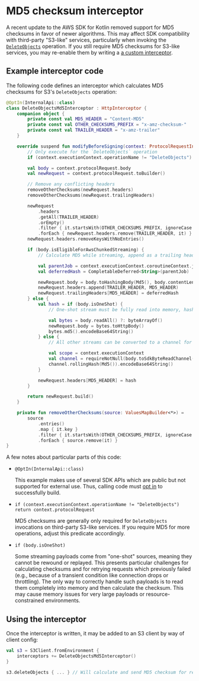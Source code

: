 # MD5 checksum interceptor

A recent update to the AWS SDK for Kotlin removed support for MD5 checksums in favor of newer algorithms. This may
affect SDK compatibility with third-party "S3-like" services, particularly when invoking the
[`DeleteObjects`](https://docs.aws.amazon.com/AmazonS3/latest/API/API_DeleteObjects.html) operation. If you still
require MD5 checksums for S3-like services, you may re-enable them by writing a
[a custom interceptor](https://docs.aws.amazon.com/sdk-for-kotlin/latest/developer-guide/interceptors.html).

## Example interceptor code

The following code defines an interceptor which calculates MD5 checksums for S3's `DeleteObjects` operation:

```kotlin
@OptIn(InternalApi::class)
class DeleteObjectsMd5Interceptor : HttpInterceptor {
    companion object {
        private const val MD5_HEADER = "Content-MD5"
        private const val OTHER_CHECKSUMS_PREFIX = "x-amz-checksum-"
        private const val TRAILER_HEADER = "x-amz-trailer"
    }

    override suspend fun modifyBeforeSigning(context: ProtocolRequestInterceptorContext<Any, HttpRequest>): HttpRequest {
        // Only execute for the `DeleteObjects` operation
        if (context.executionContext.operationName != "DeleteObjects") return context.protocolRequest

        val body = context.protocolRequest.body
        val newRequest = context.protocolRequest.toBuilder()

        // Remove any conflicting headers
        removeOtherChecksums(newRequest.headers)
        removeOtherChecksums(newRequest.trailingHeaders)

        newRequest
            .headers
            .getAll(TRAILER_HEADER)
            .orEmpty()
            .filter { it.startsWith(OTHER_CHECKSUMS_PREFIX, ignoreCase = true) }
            .forEach { newRequest.headers.remove(TRAILER_HEADER, it) }
        newRequest.headers.removeKeysWithNoEntries()

        if (body.isEligibleForAwsChunkedStreaming) {
            // Calculate MD5 while streaming, append as a trailing header

            val parentJob = context.executionContext.coroutineContext.job
            val deferredHash = CompletableDeferred<String>(parentJob)

            newRequest.body = body.toHashingBody(Md5(), body.contentLength).toCompletingBody(deferredHash)
            newRequest.headers.append(TRAILER_HEADER, MD5_HEADER)
            newRequest.trailingHeaders[MD5_HEADER] = deferredHash
        } else {
            val hash = if (body.isOneShot) {
                // One-shot stream must be fully read into memory, hashed, and then body replaced with in-memory bytes

                val bytes = body.readAll() ?: byteArrayOf()
                newRequest.body = bytes.toHttpBody()
                bytes.md5().encodeBase64String()
            } else {
                // All other streams can be converted to a channel for which the hash is computed eagerly

                val scope = context.executionContext
                val channel = requireNotNull(body.toSdkByteReadChannel(scope)) { "Cannot convert $body to channel" }
                channel.rollingHash(Md5()).encodeBase64String()
            }

            newRequest.headers[MD5_HEADER] = hash
        }

        return newRequest.build()
    }

    private fun removeOtherChecksums(source: ValuesMapBuilder<*>) =
        source
            .entries()
            .map { it.key }
            .filter { it.startsWith(OTHER_CHECKSUMS_PREFIX, ignoreCase = true) }
            .forEach { source.remove(it) }
}
```

A few notes about particular parts of this code:

* `@OptIn(InternalApi::class)`

  This example makes use of several SDK APIs which are public but not supported for
  external use. Thus, calling code must [opt in](https://kotlinlang.org/docs/opt-in-requirements.html#opt-in-to-api) to
  successfully build.


* `if (context.executionContext.operationName != "DeleteObjects") return context.protocolRequest`

  MD5 checksums are generally only required for `DeleteObjects` invocations on third-party S3-like services. If you
  require MD5 for more operations, adjust this predicate accordingly.


* `if (body.isOneShot)`

  Some streaming payloads come from "one-shot" sources, meaning they cannot be rewound or replayed. This presents
  particular challenges for calculating checksums and for retrying requests which previously failed (e.g., because of a
  transient condition like connection drops or throttling). The only way to correctly handle such payloads is to read
  them completely into memory and then calculate the checksum. This may cause memory issues for very large payloads or
  resource-constrained environments.

## Using the interceptor

Once the interceptor is written, it may be added to an S3 client by way of client config:

```kotlin
val s3 = S3Client.fromEnvironment {
    interceptors += DeleteObjectsMd5Interceptor()
}

s3.deleteObjects { ... } // Will calculate and send MD5 checksum for request
```
